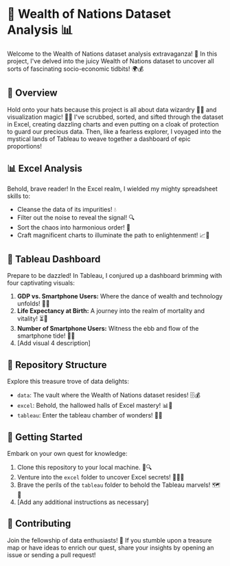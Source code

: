 # 🌟 Wealth of Nations Dataset Analysis 📊

Welcome to the Wealth of Nations dataset analysis extravaganza! 🎉 In this project, I've delved into the juicy Wealth of Nations dataset to uncover all sorts of fascinating socio-economic tidbits! 🌍💰

## 🚀 Overview

Hold onto your hats because this project is all about data wizardry 🧙‍♂️ and visualization magic! 🎩✨ I've scrubbed, sorted, and sifted through the dataset in Excel, creating dazzling charts and even putting on a cloak of protection to guard our precious data. Then, like a fearless explorer, I voyaged into the mystical lands of Tableau to weave together a dashboard of epic proportions!

## 📊 Excel Analysis

Behold, brave reader! In the Excel realm, I wielded my mighty spreadsheet skills to:

- Cleanse the data of its impurities! 💧
- Filter out the noise to reveal the signal! 🔍
- Sort the chaos into harmonious order! 🔄
- Craft magnificent charts to illuminate the path to enlightenment! 📈🌟

## 🎨 Tableau Dashboard

Prepare to be dazzled! In Tableau, I conjured up a dashboard brimming with four captivating visuals:

1. **GDP vs. Smartphone Users:** Where the dance of wealth and technology unfolds! 💸📱
2. **Life Expectancy at Birth:** A journey into the realm of mortality and vitality! ⏳🌱
3. **Number of Smartphone Users:** Witness the ebb and flow of the smartphone tide! 🌊📱
4. [Add visual 4 description]

## 📁 Repository Structure

Explore this treasure trove of data delights:

- `data`: The vault where the Wealth of Nations dataset resides! 🗄️💰
- `excel`: Behold, the hallowed halls of Excel mastery! 📊🔮
- `tableau`: Enter the tableau chamber of wonders! 🎨✨

## 🚀 Getting Started

Embark on your own quest for knowledge:

1. Clone this repository to your local machine. 🚀🔍
2. Venture into the `excel` folder to uncover Excel secrets! 💼🕵️‍♂️
3. Brave the perils of the `tableau` folder to behold the Tableau marvels! 🗺️💎
4. [Add any additional instructions as necessary]

## 🎉 Contributing

Join the fellowship of data enthusiasts! 🤝 If you stumble upon a treasure map or have ideas to enrich our quest, share your insights by opening an issue or sending a pull request!


